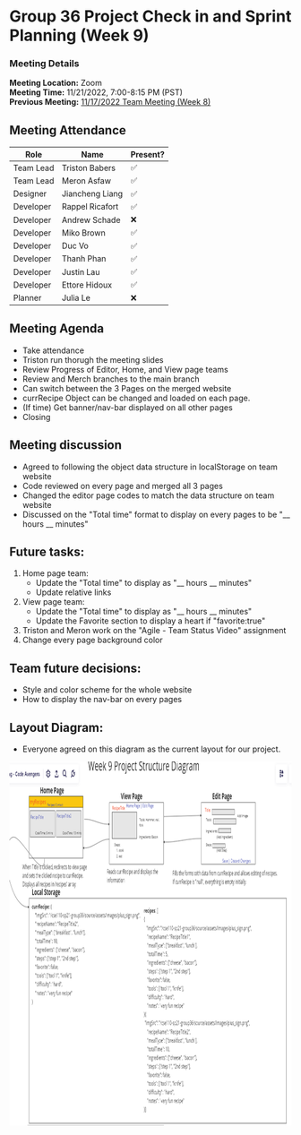 # Group 36 Project Check in and Sprint Planning (Week 9)
### Meeting Details
**Meeting Location:** Zoom  
**Meeting Time:** 11/21/2022, 7:00-8:15 PM (PST)  
**Previous Meeting:** [11/17/2022 Team Meeting (Week 8)](https://github.com/cse110-sp21-group36/cse110-sp21-group36/blob/main/admin/meetings/111722-Week8.md)

## Meeting Attendance
| Role | Name | Present? |
| --- | --- | --- |
| Team Lead | Triston Babers |✅|
| Team Lead | Meron Asfaw |✅|
| Designer | Jiancheng Liang |✅|
| Developer | Rappel Ricafort |✅|
| Developer | Andrew Schade |❌|
| Developer | Miko Brown |✅|
| Developer | Duc Vo |✅|
| Developer | Thanh Phan |✅|
| Developer | Justin Lau |✅|
| Developer | Ettore Hidoux |✅|
| Planner | Julia Le |❌|

## Meeting Agenda
- Take attendance
- Triston run thorugh the meeting slides
- Review Progress of Editor, Home, and View page teams
- Review and Merch branches to the main branch
- Can switch between the 3 Pages on the merged website
- currRecipe Object can be changed and loaded on each page.
- (If time) Get banner/nav-bar displayed on all other pages
- Closing

## Meeting discussion
- Agreed to following the object data structure in localStorage on team website
- Code reviewed on every page and merged all 3 pages
- Changed the editor page codes to match the data structure on team website
- Discussed on the "Total time" format to display on every pages to be "__ hours __ minutes" 

## Future tasks:
1. Home page team:
   - Update the "Total time" to display as "__ hours __ minutes" 
   - Update relative links 
2. View page team:
   - Update the "Total time" to display as "__ hours __ minutes" 
   - Update the Favorite section to display a heart if "favorite:true"  
3. Triston and Meron work on the "Agile - Team Status Video" assignment
4. Change every page background color 

## Team future decisions:
 - Style and color scheme for the whole website
 - How to display the nav-bar on every pages
 
 ## Layout Diagram:
 - Everyone agreed on this diagram as the current layout for our project.
<img src="https://github.com/cse110-sp21-group36/cse110-sp21-group36/blob/main/specs/Project%20Structure%20Diagram.PNG" width="900" height="650">
